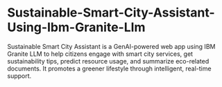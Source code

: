 # Sustainable-Smart-City-Assistant-Using-Ibm-Granite-Llm
Sustainable Smart City Assistant is a GenAI-powered web app using IBM Granite LLM to help citizens engage with smart city services, get sustainability tips, predict resource usage, and summarize eco-related documents. It promotes a greener lifestyle through intelligent, real-time support.
